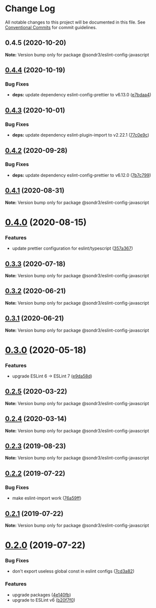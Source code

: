 # Change Log

All notable changes to this project will be documented in this file.
See [Conventional Commits](https://conventionalcommits.org) for commit guidelines.

## 0.4.5 (2020-10-20)

**Note:** Version bump only for package @sondr3/eslint-config-javascript





## [0.4.4](https://github.com/sondr3/frontend-config/compare/@sondr3/eslint-config-javascript@0.4.3...@sondr3/eslint-config-javascript@0.4.4) (2020-10-19)


### Bug Fixes

* **deps:** update dependency eslint-config-prettier to v6.13.0 ([e7bdaa4](https://github.com/sondr3/frontend-config/commit/e7bdaa4edc4c7dc837f1f78a3183b28321b43948))





## [0.4.3](https://github.com/sondr3/frontend-config/compare/@sondr3/eslint-config-javascript@0.4.2...@sondr3/eslint-config-javascript@0.4.3) (2020-10-01)


### Bug Fixes

* **deps:** update dependency eslint-plugin-import to v2.22.1 ([77c0e9c](https://github.com/sondr3/frontend-config/commit/77c0e9ce3fd5f83befa0e85143b11095e4160834))





## [0.4.2](https://github.com/sondr3/frontend-config/compare/@sondr3/eslint-config-javascript@0.4.1...@sondr3/eslint-config-javascript@0.4.2) (2020-09-28)


### Bug Fixes

* **deps:** update dependency eslint-config-prettier to v6.12.0 ([7b7c799](https://github.com/sondr3/frontend-config/commit/7b7c799e350f6ca50c8ea11d69e9fd1119c30aec))





## [0.4.1](https://github.com/sondr3/frontend-config/compare/@sondr3/eslint-config-javascript@0.4.0...@sondr3/eslint-config-javascript@0.4.1) (2020-08-31)

**Note:** Version bump only for package @sondr3/eslint-config-javascript

# [0.4.0](https://github.com/sondr3/frontend-config/compare/@sondr3/eslint-config-javascript@0.3.3...@sondr3/eslint-config-javascript@0.4.0) (2020-08-15)

### Features

- update prettier configuration for eslint/typescript ([357a367](https://github.com/sondr3/frontend-config/commit/357a3676b6c70a68750a1185e2bf1bd68dc69a7d))

## [0.3.3](https://github.com/sondr3/frontend-config/compare/@sondr3/eslint-config-javascript@0.3.2...@sondr3/eslint-config-javascript@0.3.3) (2020-07-18)

**Note:** Version bump only for package @sondr3/eslint-config-javascript

## [0.3.2](https://github.com/sondr3/frontend-config/compare/@sondr3/eslint-config-javascript@0.3.1...@sondr3/eslint-config-javascript@0.3.2) (2020-06-21)

**Note:** Version bump only for package @sondr3/eslint-config-javascript

## [0.3.1](https://github.com/sondr3/frontend-config/compare/@sondr3/eslint-config-javascript@0.3.0...@sondr3/eslint-config-javascript@0.3.1) (2020-06-21)

**Note:** Version bump only for package @sondr3/eslint-config-javascript

# [0.3.0](https://github.com/sondr3/frontend-config/compare/@sondr3/eslint-config-javascript@0.2.5...@sondr3/eslint-config-javascript@0.3.0) (2020-05-18)

### Features

- upgrade ESLint 6 -> ESLint 7 ([e9da58d](https://github.com/sondr3/frontend-config/commit/e9da58d1fcbf3e0a760d345d7b9b5e1187b44d07))

## [0.2.5](https://github.com/sondr3/frontend-config/compare/@sondr3/eslint-config-javascript@0.2.4...@sondr3/eslint-config-javascript@0.2.5) (2020-03-22)

**Note:** Version bump only for package @sondr3/eslint-config-javascript

## [0.2.4](https://github.com/sondr3/frontend-config/compare/@sondr3/eslint-config-javascript@0.2.3...@sondr3/eslint-config-javascript@0.2.4) (2020-03-14)

**Note:** Version bump only for package @sondr3/eslint-config-javascript

## [0.2.3](https://github.com/sondr3/frontend-config/compare/@sondr3/eslint-config-javascript@0.2.2...@sondr3/eslint-config-javascript@0.2.3) (2019-08-23)

**Note:** Version bump only for package @sondr3/eslint-config-javascript

## [0.2.2](https://github.com/sondr3/frontend-config/compare/@sondr3/eslint-config-javascript@0.2.1...@sondr3/eslint-config-javascript@0.2.2) (2019-07-22)

### Bug Fixes

- make eslint-import work ([76a59ff](https://github.com/sondr3/frontend-config/commit/76a59ff))

## [0.2.1](https://github.com/sondr3/frontend-config/compare/@sondr3/eslint-config-javascript@0.2.0...@sondr3/eslint-config-javascript@0.2.1) (2019-07-22)

**Note:** Version bump only for package @sondr3/eslint-config-javascript

# [0.2.0](https://github.com/sondr3/frontend-config/compare/@sondr3/eslint-config-javascript@0.1.0...@sondr3/eslint-config-javascript@0.2.0) (2019-07-22)

### Bug Fixes

- don't export useless global const in eslint configs ([7cd3a82](https://github.com/sondr3/frontend-config/commit/7cd3a82))

### Features

- upgrade packages ([4e140fb](https://github.com/sondr3/frontend-config/commit/4e140fb))
- upgrade to ESLint v6 ([b20f7f0](https://github.com/sondr3/frontend-config/commit/b20f7f0))
